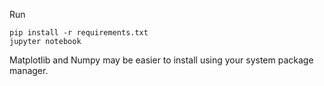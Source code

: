 Run

    pip install -r requirements.txt
    jupyter notebook

Matplotlib and Numpy may be easier to install using your system package manager.
